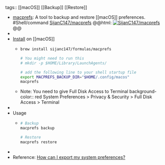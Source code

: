 tags:: [[macOS]] [[Backup]] [[Restore]]

- [macprefs](https://github.com/SijanC147/macprefs): A tool to backup and restore [[macOS]] preferences. #Shell/command
  [SijanC147/macprefs](https://github.com/SijanC147/macprefs)
  @@html: <a href="https://github.com/SijanC147/macprefs/"><img src="https://github-readme-stats-astronomer.vercel.app/api/pin/?username=SijanC147&repo=macprefs&theme=tokyonight" alt="SijanC147/macprefs"/></a>@@
-
- [Install](https://github.com/SijanC147/macprefs#installation) on [[macOS]]
	- ```bash
	  brew install sijanc147/formulas/macprefs
	  
	  # You might need to run this
	  # mkdir -p $HOME/Library/LaunchAgents/
	  
	  # add the following line to your shell startup file
	  export MACPREFS_BACKUP_DIR="$HOME/.config/macos"
	  macprefs
	  ```
	- Note: You need to give Full Disk Access to Terminal
	  background-color:: red
	  System Preferences > Privacy & Security > Full Disk Access > Terminal
-
- Usage
	- ```bash
	  # Backup
	  macprefs backup
	  
	  # Restore
	  macprefs restore
	  ```
-
- Reference: [How can I export my system preferences?](https://apple.stackexchange.com/a/305540)